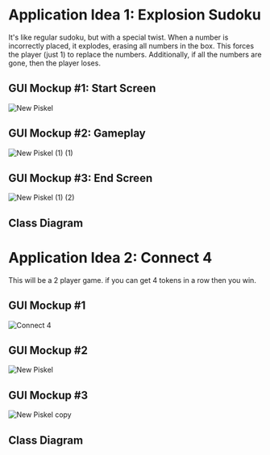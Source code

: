 # Application Idea 1: Explosion Sudoku
It's like regular sudoku, but with a special twist. When a number is incorrectly placed, it explodes, erasing all numbers in the box. This forces the player (just 1) to replace the numbers. Additionally, if all the numbers are gone, then the player loses.

## GUI Mockup #1: Start Screen
![New Piskel](https://user-images.githubusercontent.com/89100747/161114242-3ec0f67c-1d65-46e8-9338-24cc781f4f3e.png)
## GUI Mockup #2: Gameplay
![New Piskel (1) (1)](https://user-images.githubusercontent.com/89100747/163023957-94749f2f-9eff-4fbb-8ce8-09ee2f267f10.png)
## GUI Mockup #3: End Screen
![New Piskel (1) (2)](https://user-images.githubusercontent.com/89100747/163023963-0b6bdb8d-1225-42f5-86ed-4bcaf6eba7a1.png)
## Class Diagram

# Application Idea 2: Connect 4
This will be a 2 player game. if you can get 4 tokens in a row then you win.

## GUI Mockup #1 
![Connect 4](https://user-images.githubusercontent.com/78513048/161125104-e8867c49-025f-4633-9b4b-07332c9c2a31.gif)

## GUI Mockup #2
![New Piskel](https://user-images.githubusercontent.com/78513048/161126016-8d26f093-6c43-4e7f-8be4-15cb197db705.gif)

## GUI Mockup #3
![New Piskel copy](https://user-images.githubusercontent.com/78513048/163021202-e4184ee9-4a53-49e3-9fd8-9561ff90c567.gif)

## Class Diagram
